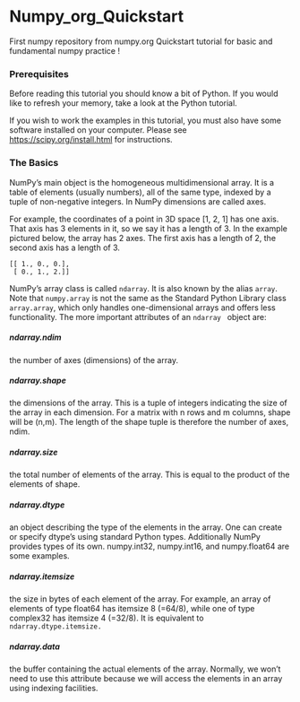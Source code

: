 # Numpy_org_Quickstart
First numpy repository from numpy.org Quickstart tutorial for basic and fundamental numpy practice !
### Prerequisites
Before reading this tutorial you should know a bit of Python. If you would like to refresh your memory, take a look at the Python tutorial.

If you wish to work the examples in this tutorial, you must also have some software installed on your computer. Please see https://scipy.org/install.html for instructions.

### The Basics
NumPy’s main object is the homogeneous multidimensional array. It is a table of elements (usually numbers), all of the same type, indexed by a tuple of non-negative integers. In NumPy dimensions are called axes.

For example, the coordinates of a point in 3D space [1, 2, 1] has one axis. That axis has 3 elements in it, so we say it has a length of 3. In the example pictured below, the array has 2 axes. The first axis has a length of 2, the second axis has a length of 3.
```
[[ 1., 0., 0.],
 [ 0., 1., 2.]] 
 ```
NumPy’s array class is called `ndarray`. It is also known by the alias `array`. Note that `numpy.array` is not the same as the Standard Python Library class `array.array`, which only handles one-dimensional arrays and offers less functionality. The more important attributes of an `ndarray ` object are:

##### ndarray.ndim
the number of axes (dimensions) of the array.
##### ndarray.shape
the dimensions of the array. This is a tuple of integers indicating the size of the array in each dimension. For a matrix with n rows and m columns, shape will be (n,m). The length of the shape tuple is therefore the number of axes, ndim.
##### ndarray.size
the total number of elements of the array. This is equal to the product of the elements of shape.
##### ndarray.dtype
an object describing the type of the elements in the array. One can create or specify dtype’s using standard Python types. Additionally NumPy provides types of its own. numpy.int32, numpy.int16, and numpy.float64 are some examples.
##### ndarray.itemsize
the size in bytes of each element of the array. For example, an array of elements of type float64 has itemsize 8 (=64/8), while one of type complex32 has itemsize 4 (=32/8). It is equivalent to 
` ndarray.dtype.itemsize. `
##### ndarray.data
the buffer containing the actual elements of the array. Normally, we won’t need to use this attribute because we will access the elements in an array using indexing facilities.


<script src="https://gist.github.com/nayeem990/b1d302e56f698c7fb30d6f478a785a9d.js"></script>

  
